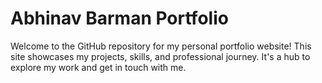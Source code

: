 # Abhinav Barman Portfolio
Welcome to the GitHub repository for my personal portfolio website! 
This site showcases my projects, skills, and professional journey. 
It's a hub to explore my work and get in touch with me.